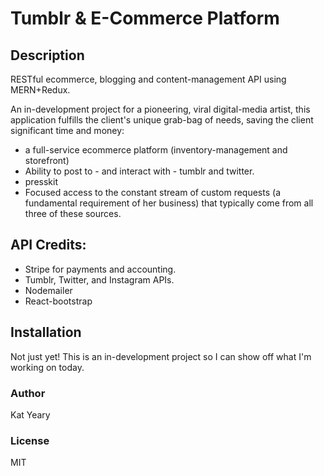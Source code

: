 # Tumblr & E-Commerce Platform
## Description
RESTful ecommerce, blogging and content-management API using MERN+Redux.

An in-development project for a pioneering, viral digital-media artist, this application fulfills the client's unique grab-bag of needs, saving the client significant time and money: 
* a full-service ecommerce platform (inventory-management and storefront)
* Ability to post to - and interact with - tumblr and twitter.
* presskit
* Focused access to the constant stream of custom requests (a fundamental requirement of her business) that typically come from all three of these sources.


## API Credits:
* Stripe for payments and accounting.
* Tumblr, Twitter, and Instagram APIs.
* Nodemailer
* React-bootstrap

## Installation
Not just yet! This is an in-development project so I can show off what I'm working on today.

### Author
Kat Yeary

### License
MIT







